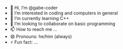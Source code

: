 - 👋 Hi, I’m @gabe-coder
- 👀 I’m interested in coding and computers in general
- 🌱 I’m currently learning C++
- 💞️ I’m looking to collaborate on basic programming
- 📫 How to reach me ...
- 😄 Pronouns: he/him (always)
- ⚡ Fun fact: ...

<!---
gabe-coder/gabe-coder is a ✨ special ✨ repository because its `README.md` (this file) appears on your GitHub profile.
You can click the Preview link to take a look at your changes.
--->
